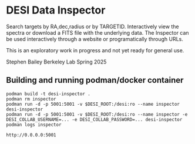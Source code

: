# DESI Data Inspector

Search targets by RA,dec,radius or by TARGETID.
Interactively view the spectra or download a FITS file with the underlying data.
The Inspector can be used interactively through a website or programatically
through URLs.

This is an exploratory work in progress and not yet ready for general use.

Stephen Bailey
Berkeley Lab
Spring 2025

## Building and running podman/docker container

```
podman build -t desi-inspector .
podman rm inspector
podman run -d -p 5001:5001 -v $DESI_ROOT:/desi:ro --name inspector desi-inspector
podman run -d -p 5001:5001 -v $DESI_ROOT:/desi:ro --name inspector -e DESI_COLLAB_USERNAME=... -e DESI_COLLAB_PASSWORD=... desi-inspector
podman logs inspector

http://0.0.0.0:5001
```
